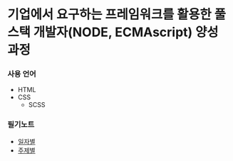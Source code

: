 # 기업에서 요구하는 프레임워크를 활용한 풀스택 개발자(NODE, ECMAscript) 양성 과정
### 사용 언어
- HTML
- CSS
  - SCSS

### 필기노트
- [일자별](https://github.com/kshyun1223/lecture_fullstack/tree/master/00.Lecture_note-by_date)
- [주제별](https://github.com/kshyun1223/lecture_fullstack/tree/master/00.Lecture_note-by_topic)

